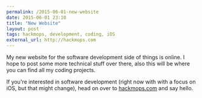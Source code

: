 ```yaml
---
permalink: /2015-06-01-new-website
date: 2015-06-01 23:10
title: "New Website"
layout: post
tags: hackmops, development, coding, iOS 
external_url: http://hackmops.com
---
```


My new website for the software development side of things is online. I hope to post some more technical stuff over there, also this will be where you can find all my coding projects.

If you're interested in software development (right now with with a focus on iOS, but that might change), head on over to [hackmops.com](http://hackmops.com) and say hello.


